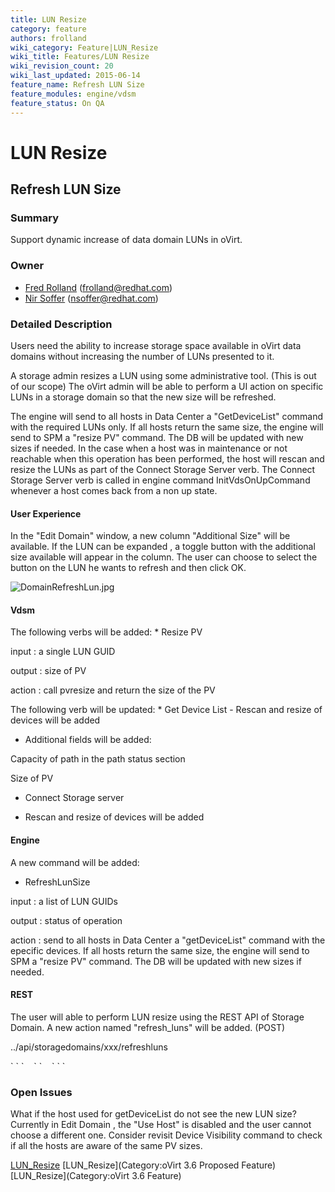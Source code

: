 ```yaml
---
title: LUN Resize
category: feature
authors: frolland
wiki_category: Feature|LUN_Resize
wiki_title: Features/LUN Resize
wiki_revision_count: 20
wiki_last_updated: 2015-06-14
feature_name: Refresh LUN Size
feature_modules: engine/vdsm
feature_status: On QA
---
```


# LUN Resize

## Refresh LUN Size

### Summary

Support dynamic increase of data domain LUNs in oVirt.

### Owner

*   [ Fred Rolland](User:Frolland) (<frolland@redhat.com>)
*   [Nir Soffer](User:NirSoffer) (<nsoffer@redhat.com>)

### Detailed Description

Users need the ability to increase storage space available in oVirt data domains without increasing the number of LUNs presented to it.

A storage admin resizes a LUN using some administrative tool. (This is out of our scope)
The oVirt admin will be able to perform a UI action on specific LUNs in a storage domain so that the new size will be refreshed.

The engine will send to all hosts in Data Center a "GetDeviceList" command with the required LUNs only.
If all hosts return the same size, the engine will send to SPM a "resize PV" command.
The DB will be updated with new sizes if needed.
 In the case when a host was in maintenance or not reachable when this operation has been performed, the host will rescan and resize the LUNs as part of the Connect Storage Server verb. The Connect Storage Server verb is called in engine command InitVdsOnUpCommand whenever a host comes back from a non up state.

#### User Experience

In the "Edit Domain" window, a new column "Additional Size" will be available. If the LUN can be expanded , a toggle button with the additional size available will appear in the column. The user can choose to select the button on the LUN he wants to refresh and then click OK.

![](DomainRefreshLun.jpg "DomainRefreshLun.jpg")

#### Vdsm

The following verbs will be added:
\* Resize PV

input : a single LUN GUID

output : size of PV

action : call pvresize and return the size of the PV

The following verb will be updated:
\* Get Device List - Rescan and resize of devices will be added
* Additional fields will be added:

Capacity of path in the path status section

Size of PV

*   Connect Storage server

* Rescan and resize of devices will be added

#### Engine

A new command will be added:

*   RefreshLunSize

input : a list of LUN GUIDs

output : status of operation

action : send to all hosts in Data Center a "getDeviceList" command with the epecific devices. If all hosts return the same size, the engine will send to SPM a "resize PV" command. The DB will be updated with new sizes if needed.

#### REST

The user will able to perform LUN resize using the REST API of Storage Domain.
A new action named "refresh_luns" will be added. (POST)

../api/storagedomains/xxx/refreshluns

<action>
` `<logical_units>
`    `<logical_unit id='xxx'/>
`    `<logical_unit id='yyy'/>
` `</logical_units>
</action>

### Open Issues

What if the host used for getDeviceList do not see the new LUN size? Currently in Edit Domain , the "Use Host" is disabled and the user cannot choose a different one.
Consider revisit Device Visibility command to check if all the hosts are aware of the same PV sizes.

[LUN_Resize](Category:Feature) [LUN_Resize](Category:oVirt 3.6 Proposed Feature) [LUN_Resize](Category:oVirt 3.6 Feature)

